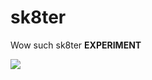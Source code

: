 sk8ter
======

Wow such sk8ter **EXPERIMENT**

![](https://cloud.githubusercontent.com/assets/1153134/3811344/1919ab22-1c9e-11e4-9423-7f1a3cd38567.gif)
